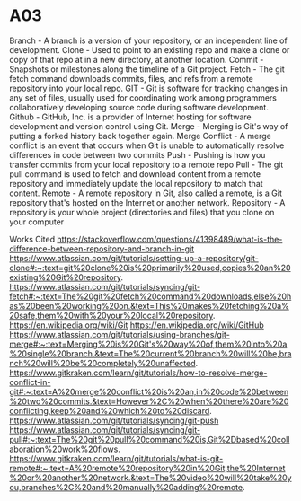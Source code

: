 # A03

Branch - A branch is a version of your repository, or an independent line of development.
Clone -  Used to point to an existing repo and make a clone or copy of that repo at in a new directory, at another location.
Commit - Snapshots or milestones along the timeline of a Git project.
Fetch - The git fetch command downloads commits, files, and refs from a remote repository into your local repo.
GIT - Git is software for tracking changes in any set of files, usually used for coordinating work among programmers collaboratively developing source code during software development.
Github - GitHub, Inc. is a provider of Internet hosting for software development and version control using Git.
Merge - Merging is Git's way of putting a forked history back together again. 
Merge Conflict - A merge conflict is an event that occurs when Git is unable to automatically resolve differences in code between two commits
Push - Pushing is how you transfer commits from your local repository to a remote repo
Pull - The git pull command is used to fetch and download content from a remote repository and immediately update the local repository to match that content.
Remote - A remote repository in Git, also called a remote, is a Git repository that's hosted on the Internet or another network.
Repository - A repository is your whole project (directories and files) that you clone on your computer

Works Cited
https://stackoverflow.com/questions/41398489/what-is-the-difference-between-repository-and-branch-in-git
https://www.atlassian.com/git/tutorials/setting-up-a-repository/git-clone#:~:text=git%20clone%20is%20primarily%20used,copies%20an%20existing%20Git%20repository.
https://www.atlassian.com/git/tutorials/syncing/git-fetch#:~:text=The%20git%20fetch%20command%20downloads,else%20has%20been%20working%20on.&text=This%20makes%20fetching%20a%20safe,them%20with%20your%20local%20repository.
https://en.wikipedia.org/wiki/Git
https://en.wikipedia.org/wiki/GitHub
https://www.atlassian.com/git/tutorials/using-branches/git-merge#:~:text=Merging%20is%20Git's%20way%20of,them%20into%20a%20single%20branch.&text=The%20current%20branch%20will%20be,branch%20will%20be%20completely%20unaffected.
https://www.gitkraken.com/learn/git/tutorials/how-to-resolve-merge-conflict-in-git#:~:text=A%20merge%20conflict%20is%20an,in%20code%20between%20two%20commits.&text=However%2C%20when%20there%20are%20conflicting,keep%20and%20which%20to%20discard.
https://www.atlassian.com/git/tutorials/syncing/git-push
https://www.atlassian.com/git/tutorials/syncing/git-pull#:~:text=The%20git%20pull%20command%20is,Git%2Dbased%20collaboration%20work%20flows.
https://www.gitkraken.com/learn/git/tutorials/what-is-git-remote#:~:text=A%20remote%20repository%20in%20Git,the%20Internet%20or%20another%20network.&text=The%20video%20will%20take%20you,branches%2C%20and%20manually%20adding%20remote.
